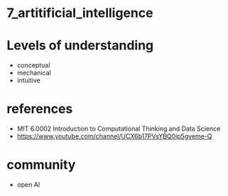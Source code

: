 # 7_artitificial_intelligence

# Levels of understanding

- conceptual
- mechanical
- intuitive

# references

- MIT 6.0002 Introduction to Computational Thinking and Data Science
- https://www.youtube.com/channel/UCX6b17PVsYBQ0ip5gyeme-Q

# community

- open AI
